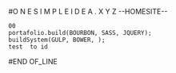 
#O N E S I M P L E I D E A . X Y Z --HOMESITE--

```
00
portafolio.build(BOURBON, SASS, JQUERY);
buildSystem(GULP, BOWER, );
test  to id
```

#END OF_LINE
